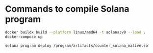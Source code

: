 # Commands to compile Solana program

```sh
docker buildx build --platform linux/amd64 -t solana:v0 --load .
docker-compose up

solana program deploy /program/artifacts/counter_solana_native.so
```
